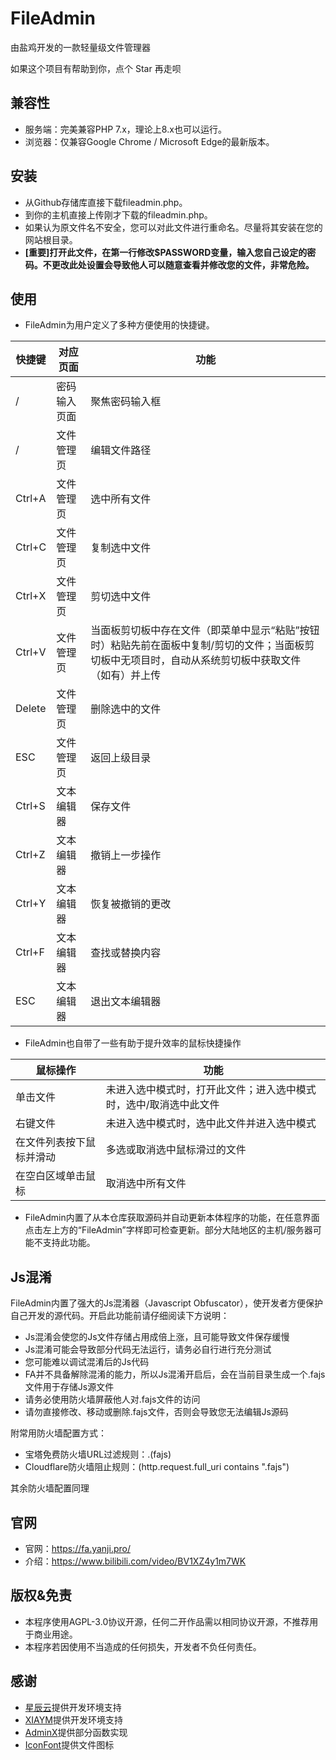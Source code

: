 # FileAdmin
由盐鸡开发的一款轻量级文件管理器

如果这个项目有帮助到你，点个 Star 再走呗

## 兼容性
- 服务端：完美兼容PHP 7.x，理论上8.x也可以运行。
- 浏览器：仅兼容Google Chrome / Microsoft Edge的最新版本。

## 安装
- 从Github存储库直接下载fileadmin.php。
- 到你的主机直接上传刚才下载的fileadmin.php。
- 如果认为原文件名不安全，您可以对此文件进行重命名。尽量将其安装在您的网站根目录。
- **[重要]打开此文件，在第一行修改$PASSWORD变量，输入您自己设定的密码。不更改此处设置会导致他人可以随意查看并修改您的文件，非常危险。**

## 使用
- FileAdmin为用户定义了多种方便使用的快捷键。

|快捷键|对应页面|功能|
|--|--|--|
|/|密码输入页面|聚焦密码输入框|
|/|文件管理页|编辑文件路径|
|Ctrl+A|文件管理页|选中所有文件|
|Ctrl+C|文件管理页|复制选中文件|
|Ctrl+X|文件管理页|剪切选中文件|
|Ctrl+V|文件管理页|当面板剪切板中存在文件（即菜单中显示“粘贴”按钮时）粘贴先前在面板中复制/剪切的文件；当面板剪切板中无项目时，自动从系统剪切板中获取文件（如有）并上传|
|Delete|文件管理页|删除选中的文件|
|ESC|文件管理页|返回上级目录|
|Ctrl+S|文本编辑器|保存文件|
|Ctrl+Z|文本编辑器|撤销上一步操作|
|Ctrl+Y|文本编辑器|恢复被撤销的更改|
|Ctrl+F|文本编辑器|查找或替换内容|
|ESC|文本编辑器|退出文本编辑器|

- FileAdmin也自带了一些有助于提升效率的鼠标快捷操作

|鼠标操作|功能|
|--|--|
|单击文件|未进入选中模式时，打开此文件；进入选中模式时，选中/取消选中此文件|
|右键文件|未进入选中模式时，选中此文件并进入选中模式|
|在文件列表按下鼠标并滑动|多选或取消选中鼠标滑过的文件|
|在空白区域单击鼠标|取消选中所有文件|

- FileAdmin内置了从本仓库获取源码并自动更新本体程序的功能，在任意界面点击左上方的“FileAdmin”字样即可检查更新。部分大陆地区的主机/服务器可能不支持此功能。

## Js混淆
FileAdmin内置了强大的Js混淆器（Javascript Obfuscator），使开发者方便保护自己开发的源代码。开启此功能前请仔细阅读下方说明：
- Js混淆会使您的Js文件存储占用成倍上涨，且可能导致文件保存缓慢
- Js混淆可能会导致部分代码无法运行，请务必自行进行充分测试
- 您可能难以调试混淆后的Js代码
- FA并不具备解除混淆的能力，所以Js混淆开启后，会在当前目录生成一个.fajs文件用于存储Js源文件
- 请务必使用防火墙屏蔽他人对.fajs文件的访问
- 请勿直接修改、移动或删除.fajs文件，否则会导致您无法编辑Js源码

附常用防火墙配置方式：
- 宝塔免费防火墙URL过滤规则：\.(fajs)
- Cloudflare防火墙阻止规则：(http.request.full_uri contains ".fajs")

其余防火墙配置同理

## 官网
- 官网：https://fa.yanji.pro/
- 介绍：https://www.bilibili.com/video/BV1XZ4y1m7WK


## 版权&免责
- 本程序使用AGPL-3.0协议开源，任何二开作品需以相同协议开源，不推荐用于商业用途。
- 本程序若因使用不当造成的任何损失，开发者不负任何责任。

## 感谢
- [星辰云](https://starxn.com)提供开发环境支持
- [XIAYM](https://github.com/XIAYM-gh)提供开发环境支持
- [AdminX](https://github.com/1689295608/AdminX)提供部分函数实现
- [IconFont](https://iconfont.cn)提供文件图标
